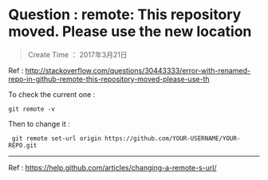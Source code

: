 
# Question : remote: This repository moved. Please use the new location

> Create Time ： 2017年3月21日 

Ref : http://stackoverflow.com/questions/30443333/error-with-renamed-repo-in-github-remote-this-repository-moved-please-use-th

To check the current one : 

```
git remote -v
```

Then to change it :

```
 git remote set-url origin https://github.com/YOUR-USERNAME/YOUR-REPO.git
```

---

Ref : https://help.github.com/articles/changing-a-remote-s-url/

